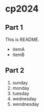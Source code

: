 # cp2024

## Part 1
This is README.
- itemA
- itemB

## Part 2
1. sunday
1. monday
1. tuesday
1. wednesday
1. wendnesday
